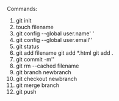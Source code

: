 Commands:
1. git init
2. touch filename
3. git config --global user.name'  '
4. git config --global user.email''
5. git status
6. git add filename
   git add *.html
   git add .
7. git commit -m''
8. git rm --cached filename
9. git branch newbranch
10. git checkout newbranch
11. git merge branch
12. git push

